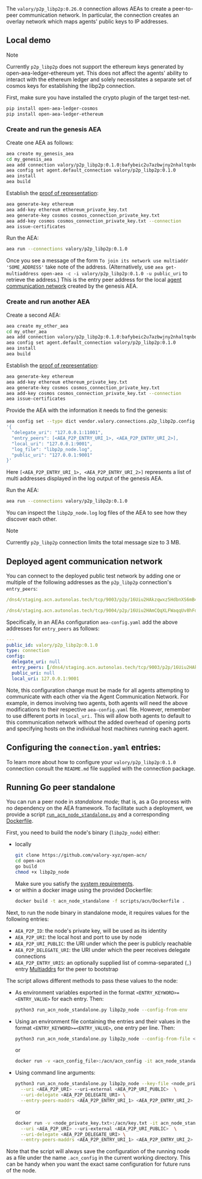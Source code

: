 The `valory/p2p_libp2p:0.26.0` connection allows AEAs to create a peer-to-peer communication network. In particular, the connection creates an overlay network which maps agents' public keys to IP addresses.

## Local demo

<div class="admonition note">
  <p class="admonition-title">Note</p>
  <p>Currently <code>p2p_libp2p</code> does not support the
  ethereum keys generated by open-aea-ledger-ethereum yet.
  This does not affect the agents' ability to interact with the
  ethereum ledger and solely necessitates a separate set of
  cosmos keys for establishing the libp2p connection.
</p>
</div>

First, make sure you have installed the crypto plugin
of the target test-net.
``` bash
pip install open-aea-ledger-cosmos
pip install open-aea-ledger-ethereum
```

### Create and run the genesis AEA

Create one AEA as follows:

``` bash
aea create my_genesis_aea
cd my_genesis_aea
aea add connection valory/p2p_libp2p:0.1.0:bafybeic2u7azbwjny2nhaltqnbohlvysx3x6ectzbege7sxwrbzcz4lcma --remote
aea config set agent.default_connection valory/p2p_libp2p:0.1.0
aea install
aea build
```

Establish the <a href="../por">proof of representation</a>:

``` bash
aea generate-key ethereum
aea add-key ethereum ethereum_private_key.txt
aea generate-key cosmos cosmos_connection_private_key.txt
aea add-key cosmos cosmos_connection_private_key.txt --connection
aea issue-certificates
```

Run the AEA:

``` bash
aea run --connections valory/p2p_libp2p:0.1.0
```

Once you see a message of the form `To join its network use multiaddr 'SOME_ADDRESS'` take note of the address. (Alternatively, use `aea get-multiaddress open-aea -c -i valory/p2p_libp2p:0.1.0 -u public_uri` to retrieve the address.)
This is the entry peer address for the local <a href="../acn">agent communication network</a> created by the genesis AEA.

### Create and run another AEA

Create a second AEA:

``` bash
aea create my_other_aea
cd my_other_aea
aea add connection valory/p2p_libp2p:0.1.0:bafybeic2u7azbwjny2nhaltqnbohlvysx3x6ectzbege7sxwrbzcz4lcma --remote
aea config set agent.default_connection valory/p2p_libp2p:0.1.0
aea install
aea build
```

Establish the <a href="../por">proof of representation</a>:

``` bash
aea generate-key ethereum
aea add-key ethereum ethereum_private_key.txt
aea generate-key cosmos cosmos_connection_private_key.txt
aea add-key cosmos cosmos_connection_private_key.txt --connection
aea issue-certificates
```

Provide the AEA with the information it needs to find the genesis:

``` bash
aea config set --type dict vendor.valory.connections.p2p_libp2p.config \
'{
  "delegate_uri": "127.0.0.1:11001",
  "entry_peers": [<AEA_P2P_ENTRY_URI_1>, <AEA_P2P_ENTRY_URI_2>],
  "local_uri": "127.0.0.1:9001",
  "log_file": "libp2p_node.log",
  "public_uri": "127.0.0.1:9001"
}'
```
Here `[<AEA_P2P_ENTRY_URI_1>, <AEA_P2P_ENTRY_URI_2>]` represents a list of multi addresses displayed in the log output of the genesis AEA.

Run the AEA:

``` bash
aea run --connections valory/p2p_libp2p:0.1.0
```

You can inspect the `libp2p_node.log` log files of the AEA to see how they discover each other.

<div class="admonition note">
  <p class="admonition-title">Note</p>
  <p>Currently <code>p2p_libp2p</code> connection limits the total message size to 3 MB.
</p>
</div>

## Deployed agent communication network

You can connect to the deployed public test network by adding one or multiple of the following addresses as the `p2p_libp2p` connection's `entry_peers`:

``` yaml
/dns4/staging.acn.autonolas.tech/tcp/9003/p2p/16Uiu2HAkzqwxz5HdbnXS6mB4nTwJ3WysQa6udvbZ3te2sCHZ6ih2
```
``` yaml
/dns4/staging.acn.autonolas.tech/tcp/9004/p2p/16Uiu2HAmCQqXLFWaqqUv8hFdFPDwwNQf9qEQox8Kcf78heb33e7x
```

Specifically, in an AEAs configuration `aea-config.yaml` add the above addresses for `entry_peers` as follows:
``` yaml
---
public_id: valory/p2p_libp2p:0.1.0
type: connection
config:
  delegate_uri: null
  entry_peers: [/dns4/staging.acn.autonolas.tech/tcp/9003/p2p/16Uiu2HAkzqwxz5HdbnXS6mB4nTwJ3WysQa6udvbZ3te2sCHZ6ih2,/dns4/staging.acn.autonolas.tech/tcp/9004/p2p/16Uiu2HAmCQqXLFWaqqUv8hFdFPDwwNQf9qEQox8Kcf78heb33e7x]
  public_uri: null
  local_uri: 127.0.0.1:9001
```

Note, this configuration change must be made for all agents attempting to communicate with each other via the Agent Communication Network. For example, in demos involving two agents, both agents will need the above modifications to their respective `aea-config.yaml` file. However, remember to use different ports in `local_uri.` This will allow both agents to default to this communication network without the added overhead of opening ports and specifying hosts on the individual host machines running each agent.


## Configuring the `connection.yaml` entries:

To learn more about how to configure your `valory/p2p_libp2p:0.1.0` connection consult the `README.md` file supplied with the connection package.

## Running Go peer standalone

You can run a peer node in _standalone mode_; that is, as a Go process with no dependency on the AEA framework. To facilitate such a deployment, we provide a script
 <a href="https://github.com/valory-xyz/open-aea/blob/main/scripts/acn/run_acn_node_standalone.py" target="_blank">`run_acn_node_standalone.py`</a>
 and a corresponding
 <a href="https://github.com/valory-xyz/open-aea/blob/main/scripts/acn/Dockerfile" target="_blank">Dockerfile</a>.

First, you need to build the node's binary (`libp2p_node`) either:

- locally
  ``` bash
  git clone https://github.com/valory-xyz/open-acn/
  cd open-acn
  go build
  chmod +x libp2p_node
  ```
  Make sure you satisfy the <a href="../quickstart">system requirements</a>.
- or within a docker image using the provided Dockerfile:
  ``` bash
  docker build -t acn_node_standalone -f scripts/acn/Dockerfile .
  ```

Next, to run the node binary in standalone mode, it requires values for the following entries:

- `AEA_P2P_ID`: the node's private key, will be used as its identity
- `AEA_P2P_URI`: the local host and port to use by node
- `AEA_P2P_URI_PUBLIC`: the URI under which the peer is publicly reachable
- `AEA_P2P_DELEGATE_URI`: the URI under which the peer receives delegate connections
- `AEA_P2P_ENTRY_URIS`: an optionally supplied list of comma-separated (`,`) entry <a href="https://multiformats.io/multiaddr/" target="_blank">Multiaddrs</a> for the peer to bootstrap

The script allows different methods to pass these values to the node:

- As environment variables exported in the format `<ENTRY_KEYWORD>=<ENTRY_VALUE>` for each entry. Then:
  ``` bash
  python3 run_acn_node_standalone.py libp2p_node --config-from-env
  ```
- Using an environment file containing the entries and their values in the format `<ENTRY_KEYWORD>=<ENTRY_VALUE>`, one entry per line. Then:
  ``` bash
  python3 run_acn_node_standalone.py libp2p_node --config-from-file <env-file-path>
  ```
  or
  ``` bash
  docker run -v <acn_config_file>:/acn/acn_config -it acn_node_standalone --config-from-file /acn/acn_config
  ```
- Using command line arguments:
  ``` bash
  python3 run_acn_node_standalone.py libp2p_node --key-file <node_private_key.txt> \
    --uri <AEA_P2P_URI> --uri-external <AEA_P2P_URI_PUBLIC>  \
    --uri-delegate <AEA_P2P_DELEGATE_URI> \
    --entry-peers-maddrs <AEA_P2P_ENTRY_URI_1> <AEA_P2P_ENTRY_URI_2> ...
  ```
  or
  ``` bash
  docker run -v <node_private_key.txt>:/acn/key.txt -it acn_node_standalone --key-file /acn/key.txt \
    --uri <AEA_P2P_URI> --uri-external <AEA_P2P_URI_PUBLIC>  \
    --uri-delegate <AEA_P2P_DELEGATE_URI> \
    --entry-peers-maddrs <AEA_P2P_ENTRY_URI_1> <AEA_P2P_ENTRY_URI_2> ...
  ```

Note that the script will always save the configuration of the running node as a file under the name `.acn_config` in the current working directory. This can be handy when you want the exact same configuration for future runs of the node.
